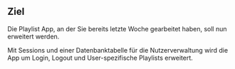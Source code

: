 ## Ziel

Die Playlist App, an der Sie bereits letzte Woche gearbeitet haben, soll nun erweitert werden.

Mit Sessions und einer Datenbanktabelle für die Nutzerverwaltung wird die App um Login, Logout und User-spezifische Playlists erweitert.

